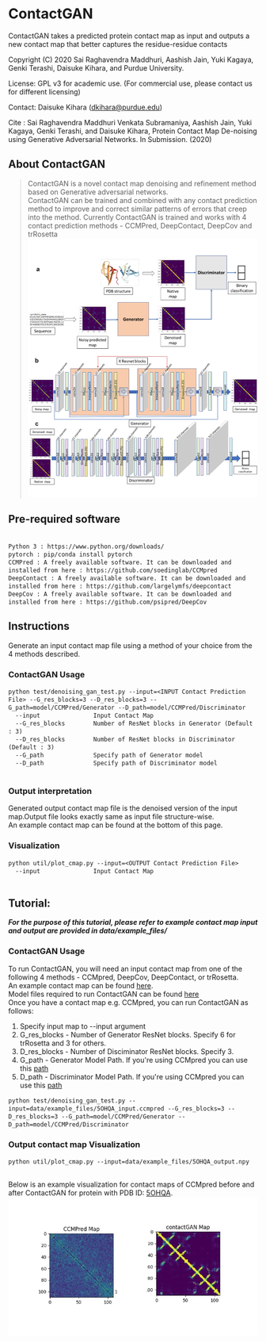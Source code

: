 # ContactGAN
ContactGAN takes a predicted protein contact map as input and outputs a new contact map that better captures the residue-residue contacts

Copyright (C) 2020 Sai Raghavendra Maddhuri, Aashish Jain, Yuki Kagaya, Genki Terashi, Daisuke Kihara, and Purdue University.

License: GPL v3 for academic use. (For commercial use, please contact us for different licensing)

Contact: Daisuke Kihara (dkihara@purdue.edu)

Cite : Sai Raghavendra Maddhuri Venkata Subramaniya, Aashish Jain, Yuki Kagaya, Genki Terashi, and Daisuke Kihara, Protein Contact Map De-noising using Generative Adversarial Networks. In Submission. (2020)

## About ContactGAN  
> ContactGAN is a novel contact map denoising and refinement method based on Generative adversarial networks.  
> ContactGAN can be trained and combined with any contact prediction method to improve and correct similar patterns of errors that creep into the method.
> Currently ContactGAN is trained and works with 4 contact prediction methods - CCMPred, DeepContact, DeepCov and trRosetta
![](https://github.com/kiharalab/ContactGAN/blob/master/data/git/fig1.png)   


## Pre-required software
```

Python 3 : https://www.python.org/downloads/  
pytorch : pip/conda install pytorch  
CCMPred : A freely available software. It can be downloaded and installed from here : https://github.com/soedinglab/CCMpred  
DeepContact : A freely available software. It can be downloaded and installed from here : https://github.com/largelymfs/deepcontact   
DeepCov : A freely available software. It can be downloaded and installed from here : https://github.com/psipred/DeepCov  

```
## Instructions  
Generate an input contact map file using a method of your choice from the 4 methods described.  
### ContactGAN Usage  
```
python test/denoising_gan_test.py --input=<INPUT Contact Prediction File> --G_res_blocks=3 --D_res_blocks=3 --G_path=model/CCMPred/Generator --D_path=model/CCMPred/Discriminator
  --input               Input Contact Map    
  --G_res_blocks        Number of ResNet blocks in Generator (Default : 3)
  --D_res_blocks        Number of ResNet blocks in Discriminator (Default : 3)
  --G_path              Specify path of Generator model
  --D_path              Specify path of Discriminator model
  
```

### Output interpretation  
Generated output contact map file is the denoised version of the input map.Output file looks exactly same as input file structure-wise.  
An example contact map can be found at the bottom of this page.  
### Visualization    
```
python util/plot_cmap.py --input=<OUTPUT Contact Prediction File>
  --input               Input Contact Map    
  
```

## Tutorial: 
***For the purpose of this tutorial, please refer to example contact map input and output are provided in data/example_files/***   

### ContactGAN Usage  
To run ContactGAN, you will need an input contact map from one of the following 4 methods - CCMpred, DeepCov, DeepContact, or trRosetta.  
An example contact map can be found [here](https://github.com/kiharalab/ContactGAN/tree/master/data/example_files).  
Model files required to run ContactGAN can be found [here](https://github.com/kiharalab/ContactGAN/tree/master/model/)  
Once you have a contact map e.g. CCMpred, you can run ContactGAN as follows:  
1) Specify input map to --input argument
2) G_res_blocks - Number of Generator ResNet blocks. Specify 6 for trRosetta and 3 for others.  
3) D_res_blocks - Number of Disciminator ResNet blocks. Specify 3.  
4) G_path - Generator Model Path. If you're using CCMpred you can use this [path](https://github.com/kiharalab/ContactGAN/tree/master/model/CCMPred/Generator)  
5) D_path - Discriminator Model Path. If you're using CCMpred you can use this [path](https://github.com/kiharalab/ContactGAN/tree/master/model/CCMPred/Discriminator)  

```
python test/denoising_gan_test.py --input=data/example_files/5OHQA_input.ccmpred --G_res_blocks=3 --D_res_blocks=3 --G_path=model/CCMPred/Generator --D_path=model/CCMPred/Discriminator

```
### Output contact map Visualization  
```
python util/plot_cmap.py --input=data/example_files/5OHQA_output.npy
 
```
Below is an example visualization for contact maps of CCMpred before and after ContactGAN for protein with PDB ID: [5OHQA](http://www.rcsb.org/structure/5OHQ).      
![](https://github.com/kiharalab/ContactGAN/blob/master/data/git/fig2.jpg)   
